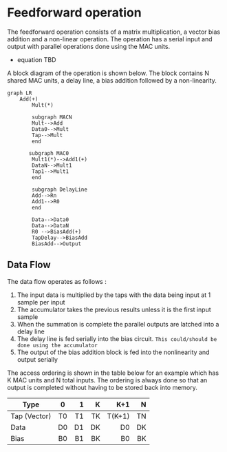 # Feedforward operation


The feedforward operation consists of a matrix multiplication, a vector bias addition and a non-linear operation. The operation has a serial input and output with parallel operations done using the MAC units.  


* equation TBD


A block diagram of the operation is shown below. The block contains N shared MAC units, a delay line, a bias addition followed by a non-linearity. 


```mermaid
graph LR
    Add(+)
        Mult(*)
    
        subgraph MACN
        Mult-->Add
        Data0-->Mult
        Tap-->Mult
        end
    
       subgraph MAC0
        Mult1(*)-->Add1(+)
        DataN-->Mult1
        Tap1-->Mult1
        end
        
        subgraph DelayLine
        Add-->Rn
        Add1-->R0
        end
    
        Data-->Data0
        Data-->DataN
        R0 -->BiasAdd(+)
        TapDelay-->BiasAdd
        BiasAdd-->Output
```


## Data Flow


The data flow operates as follows : 


1. The input data is multiplied by the taps with the data being input at 1 sample per input 
2. The accumulator takes the previous results unless it is the first input sample
3. When the summation is complete the parallel outputs are latched into a delay line
4. The delay line is fed serially into the bias circuit. `This could/should be done using the accumulator`
5. The output of the bias addition block is fed into the nonlinearity and output serially


The access ordering is shown in the table below for an example which has K MAC units and N total inputs. The ordering is always done so that an output is completed without having to be stored back into memory. 


| Type          | 0       | 1      | K      | K+1     | N       |
| ------------- |:-------:| ------:| ------:| -------:| -------:|
| Tap (Vector)  | T0      |   T1   |   TK   | T(K+1)  | TN      |
| Data          | D0      |   D1   |   DK   | D0      | DK      |
| Bias          | B0      |   B1   |   BK   | B0      | BK      |

